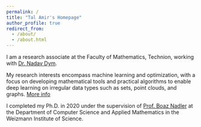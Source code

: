 ```yaml
---
permalink: /
title: "Tal Amir's Homepage"
author_profile: true
redirect_from: 
  - /about/
  - /about.html
---
```


I am a research associate at the Faculty of Mathematics, Technion, working with [Dr. Nadav Dym](https://nadavdym.github.io).

My research interests encompass machine learning and optimization, with a focus on developing mathematical tools and practical algorithms to enable deep learning on irregular data types such as sets, point clouds, and graphs. [More info](https://tal-amir.github.io/research/)

I completed my Ph.D. in 2020 under the supervision of [Prof. Boaz Nadler](https://www.weizmann.ac.il/math/Nadler/home) at the Department of Computer Science and Applied Mathematics in the Weizmann Institute of Science.

<!-- This is a comment 

<p align="center">
<a href="https://www.instagram.com/katia.ansky/">
<img src="https://tal-amir.github.io/files/explain.gif" alt="" title="&quot;I can explain everything.&quot;" />
  </a>
</p>

-->
